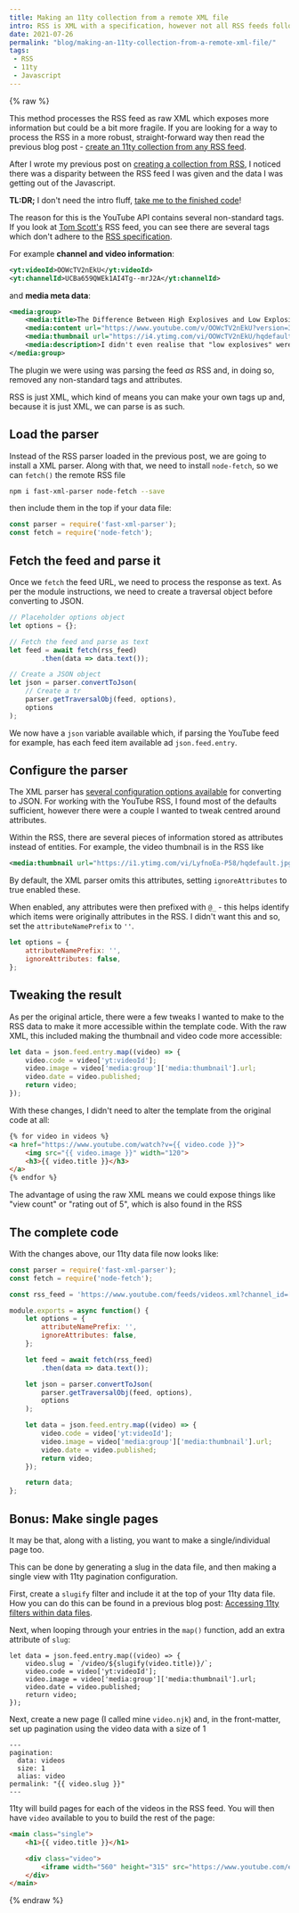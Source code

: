 ```yaml
---
title: Making an 11ty collection from a remote XML file
intro: RSS is XML with a specification, however not all RSS feeds follow the spec. In this post, we process the feed as an XML document meaning we can access the extra attributes and values
date: 2021-07-26
permalink: "blog/making-an-11ty-collection-from-a-remote-xml-file/"
tags:
 - RSS
 - 11ty
 - Javascript
---
```


{% raw %}

<div class="info">This method processes the RSS feed as raw XML which exposes more information but could be a bit more fragile. If you are looking for a way to process the RSS in a more robust, straight-forward way then read the previous blog post - <a href="/blog/create-11ty-collection-from-rss/">create an 11ty collection from any RSS feed</a>.</div>

After I wrote my previous post on [creating a collection from RSS](/blog/create-11ty-collection-from-rss/), I noticed there was a disparity between the RSS feed I was given and the data I was getting out of the Javascript.

<strong class="info">TL:DR;</strong> I don't need the intro fluff, <a href="#final-code">take me to the finished code</a>!

The reason for this is the YouTube API contains several non-standard tags. If you look at [Tom Scott's](https://www.youtube.com/feeds/videos.xml?channel_id=UCBa659QWEk1AI4Tg--mrJ2A) RSS feed, you can see there are several tags which don't adhere to the [RSS specification](https://validator.w3.org/feed/docs/rss2.html).


For example **channel and video information**:

```xml
<yt:videoId>OOWcTV2nEkU</yt:videoId>
<yt:channelId>UCBa659QWEk1AI4Tg--mrJ2A</yt:channelId>
```

and **media meta data**:

```xml
<media:group>
	<media:title>The Difference Between High Explosives and Low Explosives</media:title>
	<media:content url="https://www.youtube.com/v/OOWcTV2nEkU?version=3" type="application/x-shockwave-flash" width="640" height="390"/>
	<media:thumbnail url="https://i4.ytimg.com/vi/OOWcTV2nEkU/hqdefault.jpg" width="480" height="360"/>
	<media:description>I didn't even realise that "low explosives" were a thing; let's talk about deflagration, detonation, and how high explosives can actually be safer. • Thanks to Steve from Live Action FX: http://liveactionfx.com/ Filmed safely: https://www.tomscott.com/safe/ Camera: Simon Temple http://templefreelance.co.uk Edited by Michelle Martin: https://twitter.com/mrsmmartin I'm at https://tomscott.com on Twitter at https://twitter.com/tomscott on Facebook at https://facebook.com/tomscott and on Instagram as tomscottgo</media:description>
</media:group>
```

The plugin we were using was parsing the feed _as_ RSS and, in doing so, removed any non-standard tags and attributes.

RSS is just XML, which kind of means you can make your own tags up and, because it is just XML, we can parse is as such.

## Load the parser

Instead of the RSS parser loaded in the previous post, we are going to install a XML parser. Along with that, we need to install `node-fetch`, so we can `fetch()` the remote RSS file

```bash
npm i fast-xml-parser node-fetch --save
```

then include them in the top if your data file:

```js
const parser = require('fast-xml-parser');
const fetch = require('node-fetch');
```

## Fetch the feed and parse it

Once we `fetch` the feed URL, we need to process the response as text. As per the module instructions, we need to create a traversal object before converting to JSON.

```js
// Placeholder options object
let options = {};

// Fetch the feed and parse as text
let feed = await fetch(rss_feed)
		.then(data => data.text());

// Create a JSON object
let json = parser.convertToJson(
	// Create a tr
	parser.getTraversalObj(feed, options),
	options
);
```

We now have a `json` variable available which, if parsing the YouTube feed for example, has each feed item available ad `json.feed.entry`.

## Configure the parser

The XML parser has [several configuration options available](https://github.com/NaturalIntelligence/fast-xml-parser#xml-to-json) for converting to JSON. For working with the YouTube RSS, I found most of the defaults sufficient, however there were a couple I wanted to tweak centred around attributes.

Within the RSS, there are several pieces of information stored as attributes instead of entities. For example, the video thumbnail is in the RSS like

```xml
<media:thumbnail url="https://i1.ytimg.com/vi/LyfnoEa-P58/hqdefault.jpg" width="480" height="360"/>
```

By default, the XML parser omits this attributes, setting `ignoreAttributes` to true enabled these.

When enabled, any attributes were then prefixed with `@_` - this helps identify which items were originally attributes in the RSS. I didn't want this and so, set the `attributeNamePrefix` to `''`.

```js
let options = {
	attributeNamePrefix: '',
	ignoreAttributes: false,
};
```

## Tweaking the result

As per the original article, there were a few tweaks I wanted to make to the RSS data to make it more accessible within the template code. With the raw XML, this included making the thumbnail and video code more accessible:

```js
let data = json.feed.entry.map((video) => {
	video.code = video['yt:videoId'];
	video.image = video['media:group']['media:thumbnail'].url;
	video.date = video.published;
	return video;
});
```

With these changes, I didn't need to alter the template from the original code at all:

```html
{% for video in videos %}
<a href="https://www.youtube.com/watch?v={{ video.code }}">
	<img src="{{ video.image }}" width="120">
	<h3>{{ video.title }}</h3>
</a>
{% endfor %}
```

The advantage of using the raw XML means we could expose things like "view count" or "rating out of 5", which is also found in the RSS

<a name="final-code"></a>

## The complete code

With the changes above, our 11ty data file now looks like:

```js
const parser = require('fast-xml-parser');
const fetch = require('node-fetch');

const rss_feed = 'https://www.youtube.com/feeds/videos.xml?channel_id=[channel_id]';

module.exports = async function() {
	let options = {
		attributeNamePrefix: '',
		ignoreAttributes: false,
	};

	let feed = await fetch(rss_feed)
		.then(data => data.text());

	let json = parser.convertToJson(
		parser.getTraversalObj(feed, options),
		options
	);

	let data = json.feed.entry.map((video) => {
		video.code = video['yt:videoId'];
		video.image = video['media:group']['media:thumbnail'].url;
		video.date = video.published;
		return video;
	});

	return data;
};
```

## Bonus: Make single pages

It may be that, along with a listing, you want to make a single/individual page too.

This can be done by generating a slug in the data file, and then making a single view with 11ty pagination configuration.

First, create a `slugify` filter and include it at the top of your 11ty data file. How you can do this can be found in a previous blog post: [Accessing 11ty filters within data files](/blog/accessing-11ty-filters-within-data-files/).

Next, when looping through your entries in the `map()` function, add an extra attribute of `slug`:

```js/1
let data = json.feed.entry.map((video) => {
	video.slug = `/video/${slugify(video.title)}/`;
	video.code = video['yt:videoId'];
	video.image = video['media:group']['media:thumbnail'].url;
	video.date = video.published;
	return video;
});
```

Next, create a new page (I called mine `video.njk`) and, in the front-matter, set up pagination using the video data with a size of 1

```
---
pagination:
  data: videos
  size: 1
  alias: video
permalink: "{{ video.slug }}"
---
```

11ty will build pages for each of the videos in the RSS feed. You will then have `video` available to you to build the rest of the page:

```html
<main class="single">
	<h1>{{ video.title }}</h1>

	<div class="video">
		<iframe width="560" height="315" src="https://www.youtube.com/embed/{{ video.code }}" title="YouTube video player" frameborder="0" allow="accelerometer; autoplay; clipboard-write; encrypted-media; gyroscope; picture-in-picture" allowfullscreen></iframe>
	</div>
</main>
```

{% endraw %}
